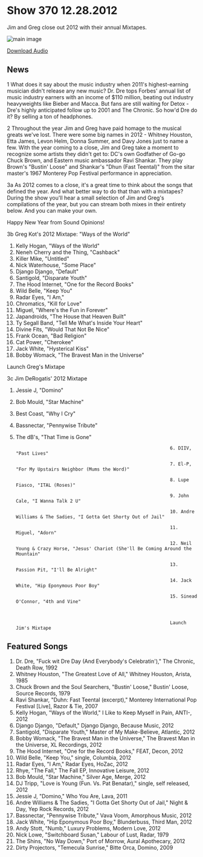 # Show 370 12.28.2012
Jim and Greg close out 2012 with their annual Mixtapes.

![main image](http://www.soundopinions.org/images/mixtapes.jpg)

[Download Audio](http://audio.soundopinions.org/podcasts/sooppodshow370.mp3)

## News
1 What does it say about the music industry when 2011's highest-earning musician didn't release any new music? Dr. Dre tops Forbes' annual list of music industry earners with an income of $110 million, beating out industry heavyweights like Bieber and Macca. But fans are still waiting for Detox - Dre's highly anticipated follow up to 2001 and The Chronic. So how'd Dre do it? By selling a ton of headphones.
                                                                
2 Throughout the year Jim and Greg have paid homage to the musical greats we've lost. There were some big names in 2012 - Whitney Houston, Etta James, Levon Helm, Donna Summer, and Davy Jones just to name a few. With the year coming to a close, Jim and Greg take a moment to recognize some artists they didn't get to: DC's own Godfather of Go-go Chuck Brown, and Eastern music ambassador Ravi Shankar. They play Brown's "Bustin' Loose" and Shankar's "Dhun (Fast Teental)" from the sitar master's 1967 Monterey Pop Festival performance in appreciation.

3a As 2012 comes to a close, it's a great time to think about the songs that defined the year. And what better way to do that than with a mixtapes? During the show you'll hear a small selection of Jim and Greg's compilations of the year, but you can stream both mixes in their entirety below. And you can make your own.

Happy New Year from Sound Opinions!

3b Greg Kot's 2012 Mixtape: "Ways of the World"
1. Kelly Hogan, "Ways of the World"
2. Neneh Cherry and the Thing, "Cashback"
3. Killer Mike, "Untitled"
4. Nick Waterhouse, "Some Place"
5. Django Django, "Default"
6. Santigold, "Disparate Youth"
7. The Hood Internet, "One for the Record Books"
8. Wild Belle, "Keep You"
9. Radar Eyes, "I Am,"
10. Chromatics, "Kill for Love"
11. Miguel, "Where's the Fun in Forever"
12. Japandroids, "The House that Heaven Built"
13. Ty Segall Band, "Tell Me What's Inside Your Heart"
14. Divine Fits, "Would That Not Be Nice"
15. Frank Ocean, "Bad Religion"
16. Cat Power, "Cherokee"
17. Jack White, "Hysterical Kiss"
18. Bobby Womack, "The Bravest Man in the Universe"

Launch Greg's Mixtape

3c Jim DeRogatis' 2012 Mixtape
1. Jessie J, "Domino"
2. Bob Mould, "Star Machine"
3. Best Coast, "Why I Cry"
4. Bassnectar, "Pennywise Tribute"
5. The dB's, "That Time is Gone"

                                                                6. DIIV, "Past Lives"

                                                                7. El-P, "For My Upstairs Neighbor (Mums the Word)"

                                                                8. Lupe Fiasco, "ITAL (Roses)"

                                                                9. John Cale, "I Wanna Talk 2 U"

                                                                10. Andre Williams & The Sadies, "I Gotta Get Shorty Out of Jail"

                                                                11. Miguel, "Adorn"

                                                                12. Neil Young & Crazy Horse, "Jesus' Chariot (She'll Be Coming Around the Mountain"

                                                                13. Passion Pit, "I'll Be Alright"

                                                                14. Jack White, "Hip Eponymous Poor Boy"

                                                                15. Sinead O'Connor, "4th and Vine"

                                                                

                                                                Launch Jim's Mixtape

## Featured Songs
1. Dr. Dre, "Fuck wit Dre Day (And Everybody's Celebratin')," The Chronic, Death Row, 1992
2. Whitney Houston, "The Greatest Love of All," Whitney Houston, Arista, 1985
3. Chuck Brown and the Soul Searchers, "Bustin' Loose," Bustin' Loose, Source Records, 1979
4. Ravi Shankar, "Duhn: Fast Teental (excerpt)," Monterey International Pop Festival [Live], Razor & Tie, 2007
5. Kelly Hogan, "Ways of the World," I Like to Keep Myself in Pain, ANTI-, 2012
6. Django Django, "Default," Django Django, Because Music, 2012
7. Santigold, "Disparate Youth," Master of My Make-Believe, Atlantic, 2012
8. Bobby Womack, "The Bravest Man in the Universe," The Bravest Man in the Universe, XL Recordings, 2012
9. The Hood Internet, "One for the Record Books," FEAT, Decon, 2012
10. Wild Belle, "Keep You," single, Columbia, 2012
11. Radar Eyes, "I Am," Radar Eyes, HoZac, 2012
12. Rhye, "The Fall," The Fall EP, Innovative Leisure, 2012
13. Bob Mould, "Star Machine," Silver Age, Merge, 2012
14. DJ Tripp, "Love is Young (Fun. Vs. Pat Benatar)," single, self released, 2012
15. Jessie J, "Domino," Who You Are, Lava, 2011
16. Andre Williams & The Sadies, "I Gotta Get Shorty Out of Jail," Night & Day, Yep Rock Records, 2012
17. Bassnectar, "Pennywise Tribute," Vava Voom, Amorphous Music, 2012
18. Jack White, "Hip Eponymous Poor Boy," Blunderbuss, Third Man, 2012
19. Andy Stott, "Numb," Luxury Problems, Modern Love, 2012
20. Nick Lowe, "Switchboard Susan," Labour of Lust, Radar, 1979
21. The Shins, "No Way Down," Port of Morrow, Aural Apothecary, 2012
22. Dirty Projectors, "Temecula Sunrise," Bitte Orca, Domino, 2009

